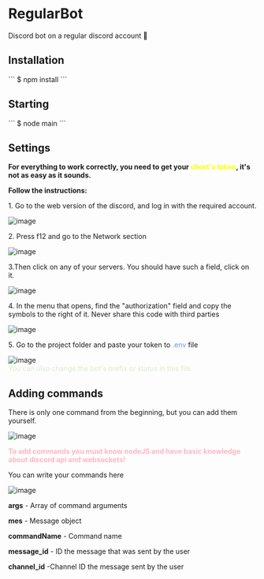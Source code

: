 # RegularBot
Discord bot on a regular discord account 🥴

<h2>Installation</h2>
```
$ npm install
```
<h2>Starting</h2>
```
$ node main
```
<h2>Settings</h2>
<p style="font-weight: bold">For everything to work correctly, you need to get your <span style="color: yellow">client's token</span>, it's not as easy as it sounds.</p>
<p style="font-weight: bold">Follow the instructions:</p>

<p>1. Go to the web version of the discord, and log in with the required account.</p>
<img src="https://cdn.discordapp.com/attachments/688663384727748668/897941714881355807/Screenshot_6.png" alt="image"/>

<p>2. Press f12 and go to the Network section</p>
<img src="https://media.discordapp.net/attachments/688663384727748668/897942189840146482/Screenshot_9.png?width=1440&height=681" alt="image"/>

<p>3.Then click on any of your servers. You should have such a field, click on it.</p>
<img src="https://cdn.discordapp.com/attachments/688663384727748668/897942851894276116/Screenshot_10.png" alt="image"/>

<p>4. In the menu that opens, find the "authorization" field and copy the symbols to the right of it. Never share this code with third parties</p>
<img src="https://media.discordapp.net/attachments/688663384727748668/897943305671827506/Screenshot_11.png?width=1427&height=700" alt="image"/>

<p>5. Go to the project folder and paste your token to <span style="color: cornflowerblue">.env</span> file</p>
<img src="https://media.discordapp.net/attachments/688663384727748668/897944815898067004/Screenshot_12.png" alt="image"/>
<span style="display: block;color: #deeacc">You can also change the bot's prefix or status in this file.</span>

<h2>Adding commands</h2>
<p>There is only one command from the beginning, but you can add them yourself.</p>
<img src="https://cdn.discordapp.com/attachments/688663384727748668/897940056055095346/Screenshot_5.png" alt="image"/>

<p style="font-weight: bold; color: lightpink">To add commands you must know nodeJS and have basic knowledge about discord api and websockets!</p>
<p>You can write your commands here</p>
<img src="https://cdn.discordapp.com/attachments/688663384727748668/897946795559223296/Screenshot_13.png" alt="image"/>
<p><span style="font-weight: bold">args</span> - Array of command arguments</p>
<p><span style="font-weight: bold">mes</span> - Message object</p>
<p><span style="font-weight: bold">commandName</span> - Command name</p>
<p><span style="font-weight: bold">message_id</span> - ID the message that was sent by the user</p>
<p><span style="font-weight: bold">channel_id</span> -Channel ID the message sent by the user</p>